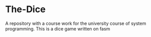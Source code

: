 # The-Dice
A repository with a course work for the university course of system programming. This is a dice game written on fasm
